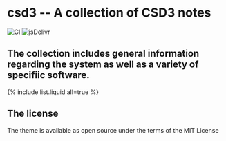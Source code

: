 # csd3 -- A collection of CSD3 notes

![CI](https://github.com/rundocs/jekyll-rtd-theme/workflows/CI/badge.svg?branch=develop)
![jsDelivr](https://data.jsdelivr.com/v1/package/gh/rundocs/jekyll-rtd-theme/badge)

## The collection includes general information regarding the system as well as a variety of specifiic software.

{% include list.liquid all=true %}

## The license

The theme is available as open source under the terms of the MIT License
